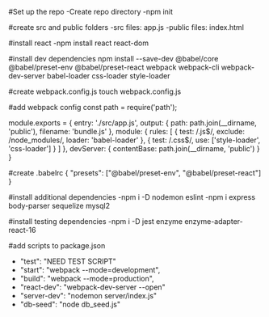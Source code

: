 #Set up the repo
-Create repo directory
-npm init

#create src and public folders
-src files: app.js
-public files: index.html

#install react
-npm install react react-dom

#install dev dependencies
npm install --save-dev @babel/core @babel/preset-env @babel/preset-react webpack webpack-cli webpack-dev-server babel-loader css-loader style-loader

#create webpack.config.js
touch webpack.config.js

#add webpack config
const path = require('path');

module.exports = {
  entry: './src/app.js',
  output: {
    path: path.join(__dirname, 'public'),
    filename: 'bundle.js'
  },
  module: {
    rules: [
      {
        test: /\.js$/,
        exclude: /node_modules/,
        loader: 'babel-loader'
      },
      {
        test: /\.css$/,
        use: ['style-loader', 'css-loader']
      }
    ]
  },
  devServer: {
    contentBase: path.join(__dirname, 'public')
  }
}

#create .babelrc
{
  "presets": ["@babel/preset-env", "@babel/preset-react"]
}

#install additional dependencies
-npm i -D nodemon eslint
-npm i express body-parser sequelize mysql2

#install testing dependencies
-npm i -D jest enzyme enzyme-adapter-react-16

#add scripts to package.json
- "test": "NEED TEST SCRIPT"
- "start": "webpack --mode=development",
- "build": "webpack --mode=production",
- "react-dev": "webpack-dev-server --open"
- "server-dev": "nodemon server/index.js"
- "db-seed": "node db_seed.js"